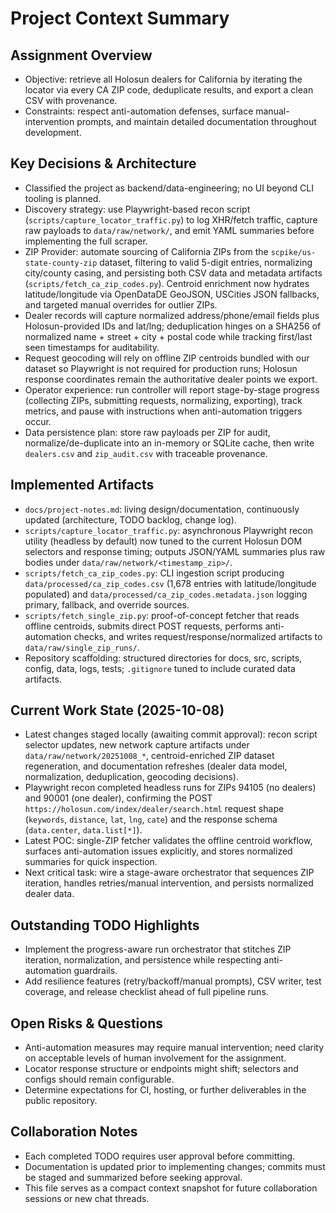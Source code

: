 # Project Context Summary

## Assignment Overview
- Objective: retrieve all Holosun dealers for California by iterating the locator via every CA ZIP code, deduplicate results, and export a clean CSV with provenance.
- Constraints: respect anti-automation defenses, surface manual-intervention prompts, and maintain detailed documentation throughout development.

## Key Decisions & Architecture
- Classified the project as backend/data-engineering; no UI beyond CLI tooling is planned.
- Discovery strategy: use Playwright-based recon script (`scripts/capture_locator_traffic.py`) to log XHR/fetch traffic, capture raw payloads to `data/raw/network/`, and emit YAML summaries before implementing the full scraper.
- ZIP Provider: automate sourcing of California ZIPs from the `scpike/us-state-county-zip` dataset, filtering to valid 5-digit entries, normalizing city/county casing, and persisting both CSV data and metadata artifacts (`scripts/fetch_ca_zip_codes.py`). Centroid enrichment now hydrates latitude/longitude via OpenDataDE GeoJSON, USCities JSON fallbacks, and targeted manual overrides for outlier ZIPs.
- Dealer records will capture normalized address/phone/email fields plus Holosun-provided IDs and lat/lng; deduplication hinges on a SHA256 of normalized name + street + city + postal code while tracking first/last seen timestamps for auditability.
- Request geocoding will rely on offline ZIP centroids bundled with our dataset so Playwright is not required for production runs; Holosun response coordinates remain the authoritative dealer points we export.
- Operator experience: run controller will report stage-by-stage progress (collecting ZIPs, submitting requests, normalizing, exporting), track metrics, and pause with instructions when anti-automation triggers occur.
- Data persistence plan: store raw payloads per ZIP for audit, normalize/de-duplicate into an in-memory or SQLite cache, then write `dealers.csv` and `zip_audit.csv` with traceable provenance.

## Implemented Artifacts
- `docs/project-notes.md`: living design/documentation, continuously updated (architecture, TODO backlog, change log).
- `scripts/capture_locator_traffic.py`: asynchronous Playwright recon utility (headless by default) now tuned to the current Holosun DOM selectors and response timing; outputs JSON/YAML summaries plus raw bodies under `data/raw/network/<timestamp_zip>/`.
- `scripts/fetch_ca_zip_codes.py`: CLI ingestion script producing `data/processed/ca_zip_codes.csv` (1,678 entries with latitude/longitude populated) and `data/processed/ca_zip_codes.metadata.json` logging primary, fallback, and override sources.
- `scripts/fetch_single_zip.py`: proof-of-concept fetcher that reads offline centroids, submits direct POST requests, performs anti-automation checks, and writes request/response/normalized artifacts to `data/raw/single_zip_runs/`.
- Repository scaffolding: structured directories for docs, src, scripts, config, data, logs, tests; `.gitignore` tuned to include curated data artifacts.

## Current Work State (2025-10-08)
- Latest changes staged locally (awaiting commit approval): recon script selector updates, new network capture artifacts under `data/raw/network/20251008_*`, centroid-enriched ZIP dataset regeneration, and documentation refreshes (dealer data model, normalization, deduplication, geocoding decisions).
- Playwright recon completed headless runs for ZIPs 94105 (no dealers) and 90001 (one dealer), confirming the POST `https://holosun.com/index/dealer/search.html` request shape (`keywords`, `distance`, `lat`, `lng`, `cate`) and the response schema (`data.center`, `data.list[*]`).
- Latest POC: single-ZIP fetcher validates the offline centroid workflow, surfaces anti-automation issues explicitly, and stores normalized summaries for quick inspection.
- Next critical task: wire a stage-aware orchestrator that sequences ZIP iteration, handles retries/manual intervention, and persists normalized dealer data.

## Outstanding TODO Highlights
- Implement the progress-aware run orchestrator that stitches ZIP iteration, normalization, and persistence while respecting anti-automation guardrails.
- Add resilience features (retry/backoff/manual prompts), CSV writer, test coverage, and release checklist ahead of full pipeline runs.

## Open Risks & Questions
- Anti-automation measures may require manual intervention; need clarity on acceptable levels of human involvement for the assignment.
- Locator response structure or endpoints might shift; selectors and configs should remain configurable.
- Determine expectations for CI, hosting, or further deliverables in the public repository.

## Collaboration Notes
- Each completed TODO requires user approval before committing.
- Documentation is updated prior to implementing changes; commits must be staged and summarized before seeking approval.
- This file serves as a compact context snapshot for future collaboration sessions or new chat threads.
